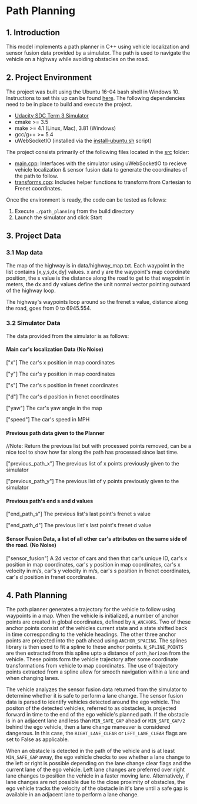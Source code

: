 # Path Planning

## 1. Introduction
This model implements a path planner in C++ using vehicle localization and sensor fusion data provided by a simulator. The path is used to navigate the vehicle on a highway while avoiding obstacles on the road.

## 2. Project Environment
The project was built using the Ubuntu 16-04 bash shell in Windows 10. Instructions to set this up can be found [here](https://www.howtogeek.com/249966/how-to-install-and-use-the-linux-bash-shell-on-windows-10/). The following dependencies need to be in place to build and execute the project.

* [Udacity SDC Term 3 Simulator](https://github.com/udacity/self-driving-car-sim/releases/tag/T3_v1.2)
* cmake >= 3.5
* make >= 4.1 (Linux, Mac), 3.81 (Windows)
* gcc/g++ >= 5.4
* uWebSocketIO (installed via the [install-ubuntu.sh](https://github.com/shazraz/Path-Planning/blob/master/install-ubuntu.sh) script)

The project consists primarily of the following files located in the [src](https://github.com/shazraz/Path-Planning/tree/master/src) folder:

* [main.cpp](https://github.com/shazraz/Path-Planning/blob/master/src/main.cpp): Interfaces with the simulator using uWebSocketIO to recieve vehicle localization & sensor fusion data to generate the coordinates of the path to follow.
* [transforms.cpp](https://github.com/shazraz/Path-Planning/blob/master/src/transforms.cpp): Includes helper functions to transform from Cartesian to Frenet coordinates.

Once the environment is ready, the code can be tested as follows:

1. Execute ```./path_planning``` from the build directory
2. Launch the simulator and click Start

## 3. Project Data
### 3.1 Map data
The map of the highway is in data/highway_map.txt. Each waypoint in the list contains  [x,y,s,dx,dy] values. x and y are the waypoint's map coordinate position, the s value is the distance along the road to get to that waypoint in meters, the dx and dy values define the unit normal vector pointing outward of the highway loop.

The highway's waypoints loop around so the frenet s value, distance along the road, goes from 0 to 6945.554.

### 3.2 Simulator Data

The data provided from the simulator is as follows:

#### Main car's localization Data (No Noise)

["x"] The car's x position in map coordinates

["y"] The car's y position in map coordinates

["s"] The car's s position in frenet coordinates

["d"] The car's d position in frenet coordinates

["yaw"] The car's yaw angle in the map

["speed"] The car's speed in MPH

#### Previous path data given to the Planner

//Note: Return the previous list but with processed points removed, can be a nice tool to show how far along
the path has processed since last time. 

["previous_path_x"] The previous list of x points previously given to the simulator

["previous_path_y"] The previous list of y points previously given to the simulator

#### Previous path's end s and d values 

["end_path_s"] The previous list's last point's frenet s value

["end_path_d"] The previous list's last point's frenet d value

#### Sensor Fusion Data, a list of all other car's attributes on the same side of the road. (No Noise)

["sensor_fusion"] A 2d vector of cars and then that car's unique ID, car's x position in map coordinates, car's y position in map coordinates, car's x velocity in m/s, car's y velocity in m/s, car's s position in frenet coordinates, car's d position in frenet coordinates.

## 4. Path Planning
The path planner generates a trajectory for the vehicle to follow using waypoints in a map. When the vehicle is initialized, a number of anchor points are created in global coordinates, defined by ```N_ANCHORS```. Two of these anchor points consist of the vehicles current state and a state shifted back in time corresponding to the vehicle headings. The other three anchor points are projected into the path ahead using ```ANCHOR_SPACING```. The splines library is then used to fit a spline to these anchor points.  ```N_SPLINE_POINTS``` are then extracted from this spline upto a distance of ```path_horizon``` from the vehicle. These points form the vehicle trajectory after some coordinate transformations from vehicle to map coordinates. The use of trajectory points extracted from a spline allow for smooth navigation within a lane and when changing lanes.

The vehicle analyzes the sensor fusion data returned from the simulator to determine whether it is safe to perform a lane change. The sensor fusion data is parsed to identify vehicles detected around the ego vehicle. The positon of the detected vehicles, referred to as obstacles, is projected forward in time to the end of the ego vehicle's planned path. If the obstacle is in an adjacent lane and less than ```MIN_SAFE_GAP``` ahead or ```MIN_SAFE_GAP/2``` behind the ego vehicle, then a lane change maneuver is considered dangerous. In this case, the ```RIGHT_LANE_CLEAR``` or ```LEFT_LANE_CLEAR``` flags are set to False as applicable. 

When an obstacle is detected in the path of the vehicle and is at least ```MIN_SAFE_GAP``` away, the ego vehicle checks to see whether a lane change to the left or right is possible depending on the lane change clear flags and the current lane of the ego vehicle. Left lane changes are preferred over right lane changes to position the vehicle in a faster moving lane. Alternatively, if lane changes are not possible due to the close proximity of obstacles, the ego vehicle tracks the velocity of the obstacle in it's lane until a safe gap is available in an adjacent lane to perform a lane change. 
